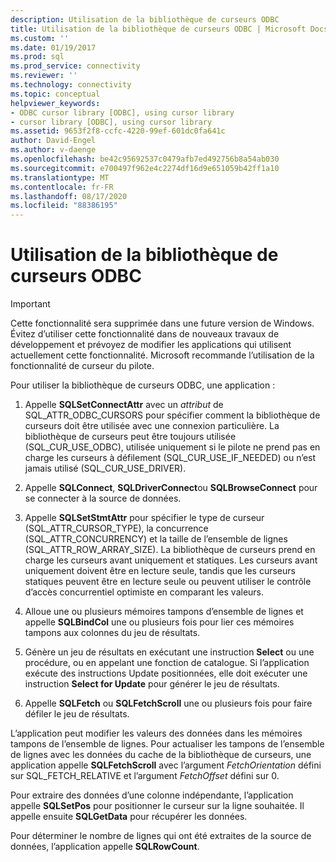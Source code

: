 ```yaml
---
description: Utilisation de la bibliothèque de curseurs ODBC
title: Utilisation de la bibliothèque de curseurs ODBC | Microsoft Docs
ms.custom: ''
ms.date: 01/19/2017
ms.prod: sql
ms.prod_service: connectivity
ms.reviewer: ''
ms.technology: connectivity
ms.topic: conceptual
helpviewer_keywords:
- ODBC cursor library [ODBC], using cursor library
- cursor library [ODBC], using cursor library
ms.assetid: 9653f2f8-ccfc-4220-99ef-601dc0fa641c
author: David-Engel
ms.author: v-daenge
ms.openlocfilehash: be42c95692537c0479afb7ed492756b8a54ab030
ms.sourcegitcommit: e700497f962e4c2274df16d9e651059b42ff1a10
ms.translationtype: MT
ms.contentlocale: fr-FR
ms.lasthandoff: 08/17/2020
ms.locfileid: "88386195"
---
```

# <a name="using-the-odbc-cursor-library"></a>Utilisation de la bibliothèque de curseurs ODBC
> [!IMPORTANT]  
>  Cette fonctionnalité sera supprimée dans une future version de Windows. Évitez d’utiliser cette fonctionnalité dans de nouveaux travaux de développement et prévoyez de modifier les applications qui utilisent actuellement cette fonctionnalité. Microsoft recommande l’utilisation de la fonctionnalité de curseur du pilote.  
  
 Pour utiliser la bibliothèque de curseurs ODBC, une application :  
  
1.  Appelle **SQLSetConnectAttr** avec un *attribut* de SQL_ATTR_ODBC_CURSORS pour spécifier comment la bibliothèque de curseurs doit être utilisée avec une connexion particulière. La bibliothèque de curseurs peut être toujours utilisée (SQL_CUR_USE_ODBC), utilisée uniquement si le pilote ne prend pas en charge les curseurs à défilement (SQL_CUR_USE_IF_NEEDED) ou n’est jamais utilisé (SQL_CUR_USE_DRIVER).  
  
2.  Appelle **SQLConnect**, **SQLDriverConnect**ou **SQLBrowseConnect** pour se connecter à la source de données.  
  
3.  Appelle **SQLSetStmtAttr** pour spécifier le type de curseur (SQL_ATTR_CURSOR_TYPE), la concurrence (SQL_ATTR_CONCURRENCY) et la taille de l’ensemble de lignes (SQL_ATTR_ROW_ARRAY_SIZE). La bibliothèque de curseurs prend en charge les curseurs avant uniquement et statiques. Les curseurs avant uniquement doivent être en lecture seule, tandis que les curseurs statiques peuvent être en lecture seule ou peuvent utiliser le contrôle d’accès concurrentiel optimiste en comparant les valeurs.  
  
4.  Alloue une ou plusieurs mémoires tampons d’ensemble de lignes et appelle **SQLBindCol** une ou plusieurs fois pour lier ces mémoires tampons aux colonnes du jeu de résultats.  
  
5.  Génère un jeu de résultats en exécutant une instruction **Select** ou une procédure, ou en appelant une fonction de catalogue. Si l’application exécute des instructions Update positionnées, elle doit exécuter une instruction **Select for Update** pour générer le jeu de résultats.  
  
6.  Appelle **SQLFetch** ou **SQLFetchScroll** une ou plusieurs fois pour faire défiler le jeu de résultats.  
  
 L’application peut modifier les valeurs des données dans les mémoires tampons de l’ensemble de lignes. Pour actualiser les tampons de l’ensemble de lignes avec les données du cache de la bibliothèque de curseurs, une application appelle **SQLFetchScroll** avec l’argument *FetchOrientation* défini sur SQL_FETCH_RELATIVE et l’argument *FetchOffset* défini sur 0.  
  
 Pour extraire des données d’une colonne indépendante, l’application appelle **SQLSetPos** pour positionner le curseur sur la ligne souhaitée. Il appelle ensuite **SQLGetData** pour récupérer les données.  
  
 Pour déterminer le nombre de lignes qui ont été extraites de la source de données, l’application appelle **SQLRowCount**.
